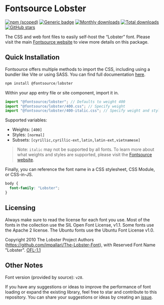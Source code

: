 # Fontsource Lobster

[![npm (scoped)](https://img.shields.io/npm/v/@fontsource/lobster?color=brightgreen)](https://www.npmjs.com/package/@fontsource/lobster) [![Generic badge](https://img.shields.io/badge/fontsource-passing-brightgreen)](https://github.com/fontsource/fontsource) [![Monthly downloads](https://badgen.net/npm/dm/@fontsource/lobster)](https://github.com/fontsource/fontsource) [![Total downloads](https://badgen.net/npm/dt/@fontsource/lobster)](https://github.com/fontsource/fontsource) [![GitHub stars](https://img.shields.io/github/stars/fontsource/fontsource.svg?style=social&label=Star)](https://github.com/fontsource/fontsource/stargazers)

The CSS and web font files to easily self-host the “Lobster” font. Please visit the main [Fontsource website](https://fontsource.org/fonts/lobster) to view more details on this package.

## Quick Installation

Fontsource offers multiple methods to import the CSS, including using a bundler like Vite or using SASS. You can find full documentation [here](https://fontsource.org/docs/getting-started/introduction).

```javascript
npm install @fontsource/lobster
```

Within your app entry file or site component, import it in.

```javascript
import "@fontsource/lobster"; // Defaults to weight 400
import "@fontsource/lobster/400.css"; // Specify weight
import "@fontsource/lobster/400-italic.css"; // Specify weight and style
```

Supported variables:
- Weights: `[400]`
- Styles: `[normal]`
- Subsets: `[cyrillic,cyrillic-ext,latin,latin-ext,vietnamese]`

> Note: `italic` may not be supported by all fonts. To learn more about what weights and styles are supported, please visit the [Fontsource website](https://fontsource.org/fonts/lobster).

Finally, you can reference the font name in a CSS stylesheet, CSS Module, or CSS-in-JS.

```css
body {
  font-family: "Lobster";
}
```

## Licensing
Always make sure to read the license for each font you use. Most of the fonts in the collection use the SIL Open Font License, v1.1. Some fonts use the Apache 2 license. The Ubuntu fonts use the Ubuntu Font License v1.0.

Copyright 2010 The Lobster Project Authors (https://github.com/impallari/The-Lobster-Font), with Reserved Font Name "Lobster".
[OFL-1.1](http://scripts.sil.org/OFL)

## Other Notes
Font version (provided by source): `v28`.

If you have any suggestions or ideas to improve the performance of font loading or expand the existing library, feel free to star and contribute to this repository. You can share your suggestions or ideas by creating an [issue](https://github.com/fontsource/fontsource/issues).